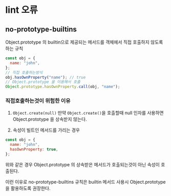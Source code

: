 # lint 오류

## no-prototype-builtins

Object.prototype 의 builtin으로 제공되는 메서드를 객체에서 직접 호출하지 않도록 하는 규칙

```javascript
const obj = {
  name: "john",
};
// 직접 호출하는방식
obj.hasOwnProperty("name"); // true
// Object.prototype 을 이용해서 호출
Object.prototype.hasOwnProperty.call(obj, "name");
```

### 직접호출하는것이 위험한 이유

1. `Object.create(null)`
   만약 `Object.create()`을 호출할때 null 인자를 사용하면 Object.prototype 을 상속받지 않는다.

2. 속성이 빌트인 메서드를 가리는 경우

```javascript
const obj = {
  name: "john",
  hasOwnProperty: true,
};
```

위와 같은 경우 Object.prototype 의 상속받은 메서드가 호출되는것이 아닌 속성이 호출된다.

이런 이유로 no-prototype-builtins 규칙은 builtin 메서드 사용시 Object.prototype을 활용하도록 권장한다.
